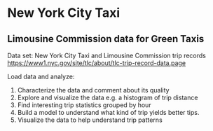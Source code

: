 # New York City Taxi 
## Limousine Commission data for Green Taxis

Data set: New York City Taxi and Limousine Commission trip records https://www1.nyc.gov/site/tlc/about/tlc-trip-record-data.page

Load data and analyze:
1. Characterize the data and comment about its quality
2. Explore and visualize the data e.g. a histogram of trip distance
3. Find interesting trip statistics grouped by hour
4. Build a model to understand what kind of trip yields better tips.
5. Visualize the data to help understand trip patterns
